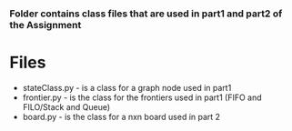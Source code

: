 ### Folder contains class files that are used in part1 and part2 of the Assignment

# Files
* stateClass.py - is a class for a graph node used in part1
* frontier.py - is the class for the frontiers used in part1 (FIFO and FILO/Stack and Queue)
* board.py - is the class for a nxn board used in part 2